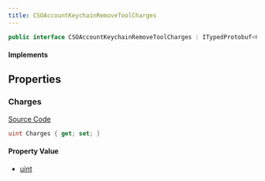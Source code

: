 ```yaml
---
title: CSOAccountKeychainRemoveToolCharges
---
```


```csharp
public interface CSOAccountKeychainRemoveToolCharges : ITypedProtobuf<CSOAccountKeychainRemoveToolCharges>, INativeHandle
```

#### Implements

## Properties

### Charges

[Source Code](https://github.com/swiftly-solution/swiftlys2/blob/main/managed/src/SwiftlyS2.Generated/Protobufs/Interfaces/CSOAccountKeychainRemoveToolCharges.cs#L13)

```csharp
uint Charges { get; set; }
```

#### Property Value

- [uint](https://learn.microsoft.com/dotnet/api/system.uint32)

